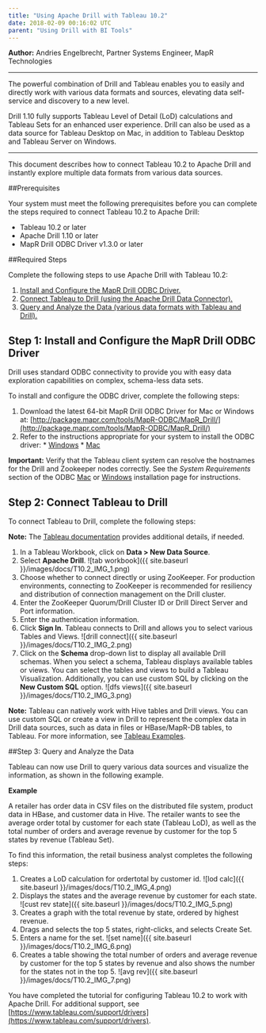 ```yaml
---
title: "Using Apache Drill with Tableau 10.2"
date: 2018-02-09 00:16:02 UTC
parent: "Using Drill with BI Tools"
---  
```


**Author:** Andries Engelbrecht, Partner Systems Engineer, MapR Technologies  

----------  

The powerful combination of Drill and Tableau enables you to easily and directly work with various data formats and sources, elevating data self-service and discovery to a new level. 

Drill 1.10 fully supports Tableau Level of Detail (LoD) calculations and Tableau Sets for an enhanced user experience. Drill can also be used as a data source for Tableau Desktop on Mac, in addition to Tableau Desktop and Tableau Server on Windows.  

---------- 
  
  
This document describes how to connect Tableau 10.2 to Apache Drill and instantly explore multiple data formats from various data sources.  


##Prerequisites  

Your system must meet the following prerequisites before you can complete the steps required to connect Tableau 10.2 to Apache Drill:  

- Tableau 10.2 or later  
- Apache Drill 1.10 or later  
- MapR Drill ODBC Driver v1.3.0 or later  
 

##Required Steps  
 
Complete the following steps to use Apache Drill with Tableau 10.2:  
1.	[Install and Configure the MapR Drill ODBC Driver.]({{site.baseurl}}/docs/using-apache-drill-with-tableau-10-2/#step-1:-install-and-configure-the-mapr-drill-odbc-driver)  
2.	[Connect Tableau to Drill (using the Apache Drill Data Connector).]({{site.baseurl}}/docs/using-apache-drill-with-tableau-10-2/#step-2:-connect-tableau-to-drill)  
3.	[Query and Analyze the Data (various data formats with Tableau and Drill).]({{site.baseurl}}/docs/using-apache-drill-with-tableau-10-2/#step-3:-query-and-analyze-the-data)  
 
 

## Step 1: Install and Configure the MapR Drill ODBC Driver  
  
Drill uses standard ODBC connectivity to provide you with easy data exploration capabilities on complex, schema-less data sets. 

To install and configure the ODBC driver, complete the following steps:  

1. Download the latest 64-bit MapR Drill ODBC Driver for Mac or Windows at: [http://package.mapr.com/tools/MapR-ODBC/MapR_Drill/](http://package.mapr.com/tools/MapR-ODBC/MapR_Drill/)  
2. Refer to the instructions appropriate for your system to install the ODBC driver: 
       * [Windows](http://drill.apache.org/docs/installing-the-driver-on-windows/)
       * [Mac](http://drill.apache.org/docs/installing-the-driver-on-mac-os-x/)

**Important:** Verify that the Tableau client system can resolve the hostnames for the Drill and Zookeeper nodes correctly. See the *System Requirements* section of the ODBC [Mac](http://drill.apache.org/docs/installing-the-driver-on-mac-os-x/) or [Windows](http://drill.apache.org/docs/installing-the-driver-on-windows/) installation page for instructions.  



## Step 2: Connect Tableau to Drill  

To connect Tableau to Drill, complete the following steps:
 
**Note:** The [Tableau documentation](http://onlinehelp.tableau.com/current/pro/desktop/en-us/help.htm#examples_apachedrill.html) provides additional details, if needed.  

1.	In a Tableau Workbook, click on **Data > New Data Source**.
2.	Select **Apache Drill**. ![tab workbook]({{ site.baseurl }}/images/docs/T10.2_IMG_1.png)  
3.	Choose whether to connect directly or using ZooKeeper. For production environments, connecting to ZooKeeper is recommended for resiliency and distribution of connection management on the Drill cluster.  
4.	Enter the ZooKeeper Quorum/Drill Cluster ID or Drill Direct Server and Port information. 
5.	Enter the authentication information.
6.	Click **Sign In**. Tableau connects to Drill and allows you to select various Tables and Views. ![drill connect]({{ site.baseurl }}/images/docs/T10.2_IMG_2.png)  
7.	Click on the **Schema** drop-down list to display all available Drill schemas. When you select a schema, Tableau displays available tables or views.  You can select the tables and views to build a Tableau Visualization. Additionally, you can use custom SQL by clicking on the **New Custom SQL** option. ![dfs views]({{ site.baseurl }}/images/docs/T10.2_IMG_3.png)  

**Note:** Tableau can natively work with Hive tables and Drill views. You can use custom SQL or create a view in Drill to represent the complex data in Drill data sources, such as data in files or HBase/MapR-DB tables, to Tableau. For more information, see [Tableau Examples](http://drill.apache.org/docs/tableau-examples/).  
 


##Step 3: Query and Analyze the Data  

Tableau can now use Drill to query various data sources and visualize the information, as shown in the following example.  

**Example**  
  
A retailer has order data in CSV files on the distributed file system, product data in HBase, and customer data in Hive. The retailer wants to see the average order total by customer for each state (Tableau LoD), as well as the total number of orders and average revenue by customer for the top 5 states by revenue (Tableau Set).

To find this information, the retail business analyst completes the following steps:  

1. Creates a LoD calculation for ordertotal by customer id. ![lod calc]({{ site.baseurl }}/images/docs/T10.2_IMG_4.png)  
2. Displays the states and the average revenue by customer for each state. ![cust rev state]({{ site.baseurl }}/images/docs/T10.2_IMG_5.png)  
3. Creates a graph with the total revenue by state, ordered by highest revenue. 
4. Drags and selects the top 5 states, right-clicks, and selects Create Set.  
5. Enters a name for the set. ![set name]({{ site.baseurl }}/images/docs/T10.2_IMG_6.png)
6. Creates a table showing the total number of orders and average revenue by customer for the top 5 states by revenue and also shows the number for the states not in the top 5. ![avg rev]({{ site.baseurl }}/images/docs/T10.2_IMG_7.png)  

You have completed the tutorial for configuring Tableau 10.2 to work with Apache Drill. For additional support, see [https://www.tableau.com/support/drivers](https://www.tableau.com/support/drivers).







 

 
 

